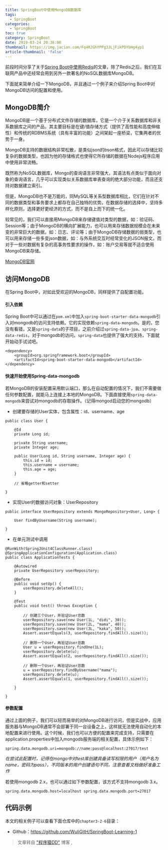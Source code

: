 ```yaml
---
title: SpringBoot中使用MongoDB数据库
tags:
  - SpringBoot
categories:
  - SpringBoot
toc: true
category: SpringBoot
date: 2019-03-24 20:36:00
thumbnail: https://img.jacian.com/Fq4RJGhYPPg3JLjFikPDYbHg4yp1
article-thumbnail: 'false'
---
```


前段时间分享了关于[Spring Boot中使用Redis](<http://wuligit.com/2019/02/1551337200000/>)的文章，除了Redis之后，我们在互联网产品中还经常会用到另外一款著名的NoSQL数据库MongoDB。

下面就来简单介绍一下MongoDB，并且通过一个例子来介绍Spring Boot中对MongoDB访问的配置和使用。<!-- more -->

## MongoDB简介

MongoDB是一个基于分布式文件存储的数据库，它是一个介于关系数据库和非关系数据库之间的产品，其主要目标是在键/值存储方式（提供了高性能和高度伸缩性）和传统的RDBMS系统（具有丰富的功能）之间架起一座桥梁，它集两者的优势于一身。

MongoDB支持的数据结构非常松散，是类似json的bson格式，因此可以存储比较复杂的数据类型，也因为他的存储格式也使得它所存储的数据在Nodejs程序应用中使用非常流畅。

既然称为NoSQL数据库，Mongo的查询语言非常强大，其语法有点类似于面向对象的查询语言，几乎可以实现类似关系数据库单表查询的绝大部分功能，而且还支持对数据建立索引。

但是，MongoDB也不是万能的，同MySQL等关系型数据库相比，它们在针对不同的数据类型和事务要求上都存在自己独特的优势。在数据存储的选择中，坚持多样化原则，选择更好更经济的方式，而不是自上而下的统一化。

较常见的，我们可以直接用MongoDB来存储键值对类型的数据，如：验证码、Session等；由于MongoDB的横向扩展能力，也可以用来存储数据规模会在未来变的非常巨大的数据，如：日志、评论等；由于MongoDB存储数据的弱类型，也可以用来存储一些多变json数据，如：与外系统交互时经常变化的JSON报文。而对于一些对数据有复杂的高事务性要求的操作，如：账户交易等就不适合使用MongoDB来存储。

[MongoDB官网](https://www.mongodb.org/)

## 访问MongoDB

在Spring Boot中，对如此受欢迎的MongoDB，同样提供了自配置功能。

#### 引入依赖

Spring Boot中可以通过在`pom.xml`中加入`spring-boot-starter-data-mongodb`引入对mongodb的访问支持依赖。它的实现依赖`spring-data-mongodb`。是的，您没有看错，又是`spring-data`的子项目，之前介绍过`spring-data-jpa`、`spring-data-redis`，对于mongodb的访问，`spring-data`也提供了强大的支持，下面就开始动手试试吧。

```
<dependency>
    <groupId>org.springframework.boot</groupId>
    <artifactId>spring-boot-starter-data-mongodb</artifactId>
</dependency>
```

#### 快速开始使用Spring-data-mongodb

若MongoDB的安装配置采用默认端口，那么在自动配置的情况下，我们不需要做任何参数配置，就能马上连接上本地的MongoDB。下面直接使用`spring-data-mongodb`来尝试对mongodb的存取操作。（记得mongod启动您的mongodb）

- 创建要存储的User实体，包含属性：id、username、age

```
public class User {

    @Id
    private Long id;

    private String username;
    private Integer age;

    public User(Long id, String username, Integer age) {
        this.id = id;
        this.username = username;
        this.age = age;
    }

    // 省略getter和setter

}
```

- 实现User的数据访问对象：UserRepository

```
public interface UserRepository extends MongoRepository<User, Long> {

    User findByUsername(String username);

}
```

- 在单元测试中调用

```
@RunWith(SpringJUnit4ClassRunner.class)
@SpringApplicationConfiguration(Application.class)
public class ApplicationTests {

	@Autowired
	private UserRepository userRepository;

	@Before
	public void setUp() {
		userRepository.deleteAll();
	}

	@Test
	public void test() throws Exception {

		// 创建三个User，并验证User总数
		userRepository.save(new User(1L, "didi", 30));
		userRepository.save(new User(2L, "mama", 40));
		userRepository.save(new User(3L, "kaka", 50));
		Assert.assertEquals(3, userRepository.findAll().size());

		// 删除一个User，再验证User总数
		User u = userRepository.findOne(1L);
		userRepository.delete(u);
		Assert.assertEquals(2, userRepository.findAll().size());

		// 删除一个User，再验证User总数
		u = userRepository.findByUsername("mama");
		userRepository.delete(u);
		Assert.assertEquals(1, userRepository.findAll().size());

	}

}
```

#### 参数配置

通过上面的例子，我们可以轻而易举的对MongoDB进行访问，但是实战中，应用服务器与MongoDB通常不会部署于同一台设备之上，这样就无法使用自动化的本地配置来进行使用。这个时候，我们也可以方便的配置来完成支持，只需要在application.properties中加入mongodb服务端的相关配置，具体示例如下：

```
spring.data.mongodb.uri=mongodb://name:pass@localhost:27017/test
```

*在尝试此配置时，记得在mongo中对test库创建具备读写权限的用户（用户名为name，密码为pass），不同版本的用户创建语句不同，注意查看文档做好准备工作*

若使用mongodb 2.x，也可以通过如下参数配置，该方式不支持mongodb 3.x。

```
spring.data.mongodb.host=localhost spring.data.mongodb.port=27017
```

## 代码示例

本文的相关例子可以查看下面仓库中的`chapter3-2-6`目录：

- Github：https://github.com/WuliGitH/SpringBoot-Learning-1



> 文章转自 ["程序猿DD"](http://blog.didispace.com/) 博客 ,
